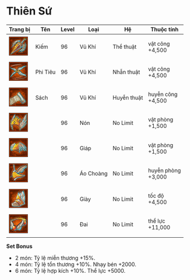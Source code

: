 # Thiên Sứ



| Trang bị                                      | Tên      | Level | Loại      | Hệ          | Thuộc tính                   |
| --------------------------------------------- | -------- | ----- | --------- | ----------- | ---------------------------- |
| ![](<../../.gitbook/assets/image (1102).png>) | Kiếm     | 96    | Vũ Khí    | Thể thuật   | <p>vật công<br>+4,500</p>    |
| ![](<../../.gitbook/assets/image (1051).png>) | Phi Tiêu | 96    | Vũ Khí    | Nhẫn thuật  | <p>vật công<br>+4,500</p>    |
| ![](<../../.gitbook/assets/image (212).png>)  | Sách     | 96    | Vũ Khí    | Huyễn thuật | <p>huyễn công<br>+4,500</p>  |
| ![](<../../.gitbook/assets/image (246).png>)  |          | 96    | Nón       | No Limit    | <p>vật phòng<br>+1,500</p>   |
| ![](<../../.gitbook/assets/image (1079).png>) |          | 96    | Giáp      | No Limit    | <p>vật phòng<br>+1,500</p>   |
| ![](<../../.gitbook/assets/image (1042).png>) |          | 96    | Áo Choàng | No Limit    | <p>huyễn phòng<br>+3,000</p> |
| ![](<../../.gitbook/assets/image (257).png>)  |          | 96    | Giày      | No Limit    | <p>tốc độ<br>+4,500</p>      |
| ![](<../../.gitbook/assets/image (1006).png>) |          | 96    | Đai       | No Limit    | <p>thể lực<br>+11,000</p>    |

&#x20;

**Set Bonus**

* &#x20;2 món: Tỷ lệ miễn thương +15%.
* &#x20;4 món: Tỷ lệ tổn thương +10%. Nhạy bén +2000.
* &#x20;6 món: Tỷ lệ hợp kích +10%. Thể lực +5000.
